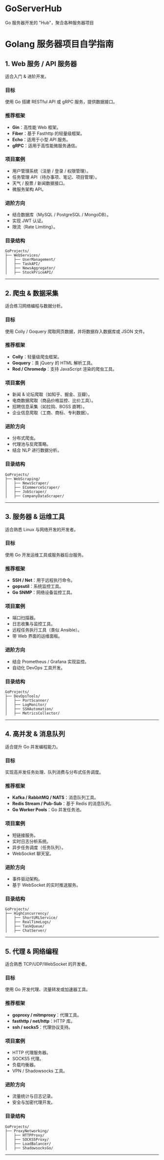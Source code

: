 # GoServerHub
Go 服务器开发的 "Hub"，聚合各种服务器项目

# Golang 服务器项目自学指南

## 1. Web 服务 / API 服务器

适合入门 & 进阶开发。

### 目标

使用 Go 搭建 RESTful API 或 gRPC 服务，提供数据接口。

### 推荐框架

- **Gin**：高性能 Web 框架。
- **Fiber**：基于 Fasthttp 的轻量级框架。
- **Echo**：适用于小型 API 服务。
- **gRPC**：适用于高性能微服务通信。

### 项目案例

- 用户管理系统（注册 / 登录 / 权限管理）。
- 任务管理 API（待办事项、笔记、项目管理）。
- 天气 / 股票 / 新闻数据接口。
- 微服务架构 API。

### 进阶方向

- 结合数据库（MySQL / PostgreSQL / MongoDB）。
- 实现 JWT 认证。
- 限流（Rate Limiting）。

### 目录结构

```
GoProjects/
├── WebServices/
│   ├── UserManagement/
│   ├── TaskAPI/
│   ├── NewsAggregator/
│   ├── StockPriceAPI/
```

---

## 2. 爬虫 & 数据采集

适合练习网络编程与数据分析。

### 目标

使用 Colly / Goquery 爬取网页数据，并将数据存入数据库或 JSON 文件。

### 推荐框架

- **Colly**：轻量级爬虫框架。
- **Goquery**：类 jQuery 的 HTML 解析工具。
- **Rod / Chromedp**：支持 JavaScript 渲染的爬虫工具。

### 项目案例

- 新闻 & 论坛爬取（如知乎、掘金、豆瓣）。
- 电商数据爬取（商品价格监控、比价工具）。
- 招聘信息采集（如拉钩、BOSS 直聘）。
- 企业信息爬取（工商、商标、专利数据）。

### 进阶方向

- 分布式爬虫。
- 代理池与反爬策略。
- 结合 NLP 进行数据分析。

### 目录结构

```
GoProjects/
├── WebScraping/
│   ├── NewsScraper/
│   ├── ECommerceScraper/
│   ├── JobScraper/
│   ├── CompanyDataScraper/
```

---

## 3. 服务器 & 运维工具

适合熟悉 Linux 与网络开发的开发者。

### 目标

使用 Go 开发运维工具或服务器后台服务。

### 推荐框架

- **SSH / Net**：用于远程执行命令。
- **gopsutil**：系统监控工具。
- **Go SNMP**：网络设备监控工具。

### 项目案例

- 端口扫描器。
- 日志收集与监控工具。
- 远程任务执行工具（类似 Ansible）。
- 带 Web 界面的运维面板。

### 进阶方向

- 结合 Prometheus / Grafana 实现监控。
- 自动化 DevOps 工具开发。

### 目录结构

```
GoProjects/
├── DevOpsTools/
│   ├── PortScanner/
│   ├── LogMonitor/
│   ├── SSHAutomation/
│   ├── MetricsCollector/
```

---

## 4. 高并发 & 消息队列

适合提升 Go 并发编程能力。

### 目标

实现高并发任务处理、队列消费与分布式任务调度。

### 推荐框架

- **Kafka / RabbitMQ / NATS**：消息队列工具。
- **Redis Stream / Pub-Sub**：基于 Redis 的消息队列。
- **Go Worker Pools**：Go 并发任务池。

### 项目案例

- 短链接服务。
- 实时日志分析系统。
- 异步任务调度（任务队列）。
- WebSocket 聊天室。

### 进阶方向

- 事件驱动架构。
- 基于 WebSocket 的实时推送服务。

### 目录结构

```
GoProjects/
├── HighConcurrency/
│   ├── ShortURLService/
│   ├── RealTimeLogs/
│   ├── TaskQueue/
│   ├── ChatServer/
```

---

## 5. 代理 & 网络编程

适合熟悉 TCP/UDP/WebSocket 的开发者。

### 目标

使用 Go 开发代理、流量转发或加速器工具。

### 推荐框架

- **goproxy / mitmproxy**：代理工具。
- **fasthttp / net/http**：HTTP 库。
- **ssh / socks5**：代理协议支持。

### 项目案例

- HTTP 代理服务器。
- SOCKS5 代理。
- 负载均衡器。
- VPN / Shadowsocks 工具。

### 进阶方向

- 流量统计与日志记录。
- 安全与加密代理开发。

### 目录结构

```
GoProjects/
├── ProxyNetworking/
│   ├── HTTPProxy/
│   ├── SOCKS5Proxy/
│   ├── LoadBalancer/
│   ├── ShadowsocksGo/
```

---



